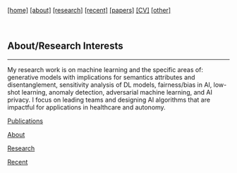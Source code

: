 [[home]](./index.html)
[[about]](./about.html)
[[research]](./research.html)
[[recent]](./news.html)
[[papers]](./papers.html)
[[CV]](./cv.html)
[[other]](./other.html)

&nbsp;&nbsp;&nbsp;&nbsp;

## About/Research Interests

---

My research work is on machine learning and the specific areas of: generative models with implications for semantics attributes and disentanglement, sensitivity analysis of DL models, fairness/bias in AI, low-shot learning, anomaly detection, adversarial machine learning, and AI privacy. I focus on leading teams and designing AI algorithms that are impactful for applications in healthcare and autonomy. 

[Publications](http://bit.ly/burl_papers)

[About](./about.html)

[Research](./research.html)

[Recent](./news.html)

